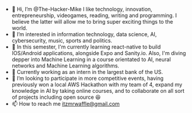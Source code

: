 - 👋 Hi, I’m @The-Hacker-Mike I like technology, innovation, entrepreneurship, videogames, reading, writing and programming. I believe the latter will allow me to bring super exciting things to the world.
- 👀 I’m interested in information technology, data science, AI, cybersecurity, music, sports and politics.
- 🌱 In this semester, I'm currently learning react-native to build IOS/Android applications, alongside Expo and Sanity.io. Also, I'm diving depper into Machine Learning in a course orientated to AI, neural networks and Machine Learning algorithms. 
- 👾 Currently working as an intern in the largest bank of the US.
- 💞️ I’m looking to participate in more competitive events, having previously won a local AWS Hackathon with my team of 4, expand my knowledge in AI by taking online courses, and to collaborate on all sort of projects including open source 😆
- 📫 How to reach me itzmrwaffle@gmail.com

<!---
The-Hacker-Mike/The-Hacker-Mike is a ✨ special ✨ repository because its `README.md` (this file) appears on your GitHub profile.
You can click the Preview link to take a look at your changes.
--->
